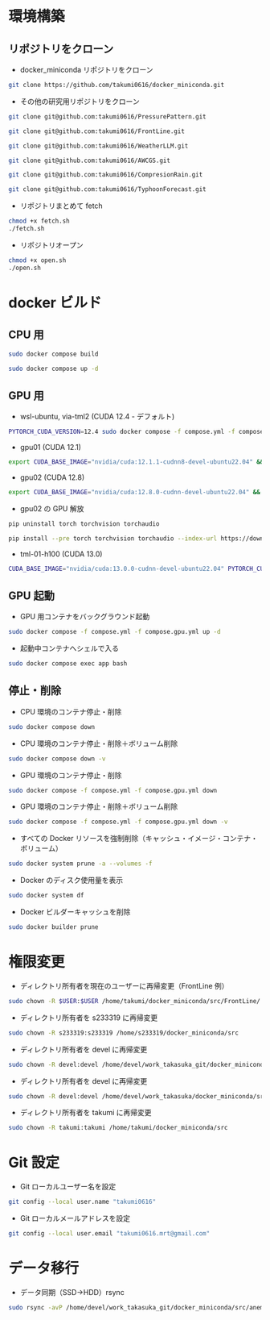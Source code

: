 # 環境構築

## リポジトリをクローン

- docker_miniconda リポジトリをクローン

```bash
git clone https://github.com/takumi0616/docker_miniconda.git
```

- その他の研究用リポジトリをクローン

```bash
git clone git@github.com:takumi0616/PressurePattern.git

git clone git@github.com:takumi0616/FrontLine.git

git clone git@github.com:takumi0616/WeatherLLM.git

git clone git@github.com:takumi0616/AWCGS.git

git clone git@github.com:takumi0616/CompresionRain.git

git clone git@github.com:takumi0616/TyphoonForecast.git
```

- リポジトリまとめて fetch

```bash
chmod +x fetch.sh
./fetch.sh
```

- リポジトリオープン

```bash
chmod +x open.sh
./open.sh
```

# docker ビルド

## CPU 用

```bash
sudo docker compose build

sudo docker compose up -d
```

## GPU 用

- wsl-ubuntu, via-tml2 (CUDA 12.4 - デフォルト)

```bash
PYTORCH_CUDA_VERSION=12.4 sudo docker compose -f compose.yml -f compose.gpu.yml build
```

- gpu01 (CUDA 12.1)

```bash
export CUDA_BASE_IMAGE="nvidia/cuda:12.1.1-cudnn8-devel-ubuntu22.04" && export PYTORCH_CUDA_VERSION=12.1 && sudo -E docker compose -f compose.yml -f compose.gpu.yml build --no-cache && sudo -E docker compose -f compose.yml -f compose.gpu.yml up -d
```

- gpu02 (CUDA 12.8)

```bash
export CUDA_BASE_IMAGE="nvidia/cuda:12.8.0-cudnn-devel-ubuntu22.04" && export PYTORCH_CUDA_VERSION=12.8 && sudo -E docker compose -f compose.yml -f compose.gpu.yml build --no-cache && sudo -E docker compose -f compose.yml -f compose.gpu.yml up -d
```

- gpu02 の GPU 解放

```bash
pip uninstall torch torchvision torchaudio

pip install --pre torch torchvision torchaudio --index-url https://download.pytorch.org/whl/nightly/cu128
```

- tml-01-h100 (CUDA 13.0)

```bash
CUDA_BASE_IMAGE="nvidia/cuda:13.0.0-cudnn-devel-ubuntu22.04" PYTORCH_CUDA_VERSION=13.0 sudo docker compose -f compose.yml -f compose.gpu.yml build
```

## GPU 起動

- GPU 用コンテナをバックグラウンド起動

```bash
sudo docker compose -f compose.yml -f compose.gpu.yml up -d
```

- 起動中コンテナへシェルで入る

```bash
sudo docker compose exec app bash
```

## 停止・削除

- CPU 環境のコンテナ停止・削除

```bash
sudo docker compose down
```

- CPU 環境のコンテナ停止・削除＋ボリューム削除

```bash
sudo docker compose down -v
```

- GPU 環境のコンテナ停止・削除

```bash
sudo docker compose -f compose.yml -f compose.gpu.yml down
```

- GPU 環境のコンテナ停止・削除＋ボリューム削除

```bash
sudo docker compose -f compose.yml -f compose.gpu.yml down -v
```

- すべての Docker リソースを強制削除（キャッシュ・イメージ・コンテナ・ボリューム）

```bash
sudo docker system prune -a --volumes -f
```

- Docker のディスク使用量を表示

```bash
sudo docker system df
```

- Docker ビルダーキャッシュを削除

```bash
sudo docker builder prune
```

# 権限変更

- ディレクトリ所有者を現在のユーザーに再帰変更（FrontLine 例）

```bash
sudo chown -R $USER:$USER /home/takumi/docker_miniconda/src/FrontLine/
```

- ディレクトリ所有者を s233319 に再帰変更

```bash
sudo chown -R s233319:s233319 /home/s233319/docker_miniconda/src
```

- ディレクトリ所有者を devel に再帰変更

```bash
sudo chown -R devel:devel /home/devel/work_takasuka_git/docker_miniconda/src
```

- ディレクトリ所有者を devel に再帰変更

```bash
sudo chown -R devel:devel /home/devel/work_takasuka/docker_miniconda/src
```

- ディレクトリ所有者を takumi に再帰変更

```bash
sudo chown -R takumi:takumi /home/takumi/docker_miniconda/src
```

# Git 設定

- Git ローカルユーザー名を設定

```bash
git config --local user.name "takumi0616"
```

- Git ローカルメールアドレスを設定

```bash
git config --local user.email "takumi0616.mrt@gmail.com"
```

# データ移行

- データ同期（SSD→HDD）rsync

```bash
sudo rsync -avP /home/devel/work_takasuka_git/docker_miniconda/src/anemoi/ /mnt/gpu01C/devel/work_takasuka_git/docker_miniconda/src/anemoi/
```
